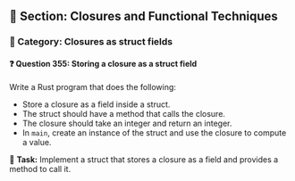 ## 📘 Section: Closures and Functional Techniques  
### 🔹 Category: Closures as struct fields  
#### ❓ Question 355: Storing a closure as a struct field

Write a Rust program that does the following:

- Store a closure as a field inside a struct.
- The struct should have a method that calls the closure.
- The closure should take an integer and return an integer.
- In `main`, create an instance of the struct and use the closure to compute a value.

🔧 **Task:** Implement a struct that stores a closure as a field and provides a method to call it.
